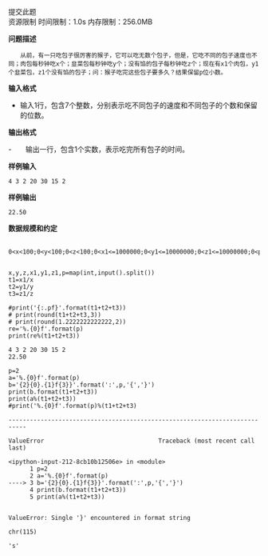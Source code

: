 提交此题   
资源限制
时间限制：1.0s   内存限制：256.0MB

**问题描述**
```
　　从前，有一只吃包子很厉害的猴子，它可以吃无数个包子，但是，它吃不同的包子速度也不同；肉包每秒钟吃x个；韭菜包每秒钟吃y个；没有馅的包子每秒钟吃z个；现在有x1个肉包，y1个韭菜包，z1个没有馅的包子；问：猴子吃完这些包子要多久？结果保留p位小数。
```
**输入格式**

- 输入1行，包含7个整数，分别表示吃不同包子的速度和不同包子的个数和保留的位数。

**输出格式**

-　　输出一行，包含1个实数，表示吃完所有包子的时间。

**样例输入**
```
4 3 2 20 30 15 2

```
**样例输出**
```
22.50
```

**数据规模和约定**
```
　　0<x<100;0<y<100;0<z<100;0<x1<=1000000;0<y1<=10000000;0<z1<=10000000;0<p<=1000
```


```

```


```
x,y,z,x1,y1,z1,p=map(int,input().split())
t1=x1/x
t2=y1/y
t3=z1/z

#print('{:.pf}'.format(t1+t2+t3))
# print(round(t1+t2+t3,3))
# print(round(1.2222222222222,2))
re='%.{0}f'.format(p)
print(re%(t1+t2+t3))
```

    4 3 2 20 30 15 2
    22.50



```
p=2
a='%.{0}f'.format(p)
b='{2}{0}.{1}f{3}}'.format(':',p,'{','}')
print(b.format(t1+t2+t3))
print(a%(t1+t2+t3))
#print('%.{0}f'.format(p)%(t1+t2+t3)
```


    ---------------------------------------------------------------------------
    
    ValueError                                Traceback (most recent call last)
    
    <ipython-input-212-8cb10b12506e> in <module>
          1 p=2
          2 a='%.{0}f'.format(p)
    ----> 3 b='{2}{0}.{1}f{3}}'.format(':',p,'{','}')
          4 print(b.format(t1+t2+t3))
          5 print(a%(t1+t2+t3))


    ValueError: Single '}' encountered in format string



```
chr(115)
```




    's'